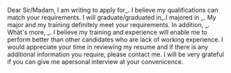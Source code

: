 Dear Sir/Madam,
I am writing to apply for\_. I believe my qualifications can match your requirements.
I will graduate/graduated in\_.I majored in \_. My major and my training definitely meet your requirements. In addition, \_. What's more, \_. I believe my training and experience will enable me to perform better than other candidates who are lack of working experience.
I would appreciate your time in reviewing my resume and if there is any additional information you require, please contact me. I will be very grateful if you can give me apersonal interview at your convenicence.
